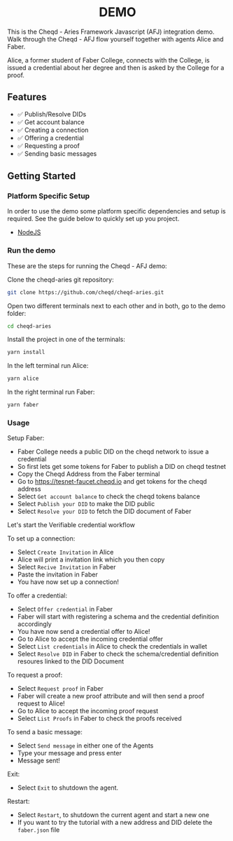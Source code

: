 <h1 align="center"><b>DEMO</b></h1>

This is the Cheqd - Aries Framework Javascript (AFJ) integration demo. Walk through the Cheqd - AFJ flow yourself together with agents Alice and Faber.

Alice, a former student of Faber College, connects with the College, is issued a credential about her degree and then is asked by the College for a proof.

## Features

- ✅ Publish/Resolve DIDs
- ✅ Get account balance 
- ✅ Creating a connection
- ✅ Offering a credential
- ✅ Requesting a proof
- ✅ Sending basic messages

## Getting Started

### Platform Specific Setup

In order to use the demo some platform specific dependencies and setup is required. See the guide below to quickly set up you project.

- [NodeJS](https://aries.js.org/guides/getting-started/installation/nodejs)

### Run the demo

These are the steps for running the Cheqd - AFJ demo:

Clone the cheqd-aries git repository:

```sh
git clone https://github.com/cheqd/cheqd-aries.git
```

Open two different terminals next to each other and in both, go to the demo folder:

```sh
cd cheqd-aries
```

Install the project in one of the terminals:

```sh
yarn install
```

In the left terminal run Alice:

```sh
yarn alice
```

In the right terminal run Faber:

```sh
yarn faber
```

### Usage

Setup Faber:

- Faber College needs a public DID on the cheqd network to issue a credential
- So first lets get some tokens for Faber to publish a DID on cheqd testnet
- Copy the Cheqd Address from the Faber terminal
- Go to https://tesnet-faucet.cheqd.io and get tokens for the cheqd address
- Select `Get account balance` to check the cheqd tokens balance
- Select `Publish your DID` to make the DID public
- Select `Resolve your DID` to fetch the DID document of Faber 

Let's start the Verifiable credential workflow

To set up a connection:

- Select `Create Invitation` in Alice
- Alice will print a invitation link which you then copy
- Select `Recive Invitation` in Faber
- Paste the invitation in Faber
- You have now set up a connection!

To offer a credential:

- Select `Offer credential` in Faber
- Faber will start with registering a schema and the credential definition accordingly
- You have now send a credential offer to Alice!
- Go to Alice to accept the incoming credential offer
- Select `List credentials` in Alice to check the credentials in wallet
- Select `Resolve DID` in Faber to check the schema/credential definition resoures linked to the DID Document

To request a proof:

- Select `Request proof` in Faber
- Faber will create a new proof attribute and will then send a proof request to Alice!
- Go to Alice to accept the incoming proof request
- Select `List Proofs` in Faber to check the proofs received

To send a basic message:

- Select `Send message` in either one of the Agents
- Type your message and press enter
- Message sent!

Exit:

- Select `Exit` to shutdown the agent.

Restart:

- Select `Restart`, to shutdown the current agent and start a new one
- If you want to try the tutorial with a new address and DID delete the `faber.json` file
